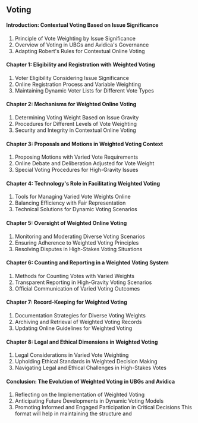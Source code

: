 ## Voting

#### Introduction: Contextual Voting Based on Issue Significance
1. Principle of Vote Weighting by Issue Significance
2. Overview of Voting in UBGs and Avidica's Governance
3. Adapting Robert's Rules for Contextual Online Voting

#### Chapter 1: Eligibility and Registration with Weighted Voting
1. Voter Eligibility Considering Issue Significance
2. Online Registration Process and Variable Weighting
3. Maintaining Dynamic Voter Lists for Different Vote Types

#### Chapter 2: Mechanisms for Weighted Online Voting
1. Determining Voting Weight Based on Issue Gravity
2. Procedures for Different Levels of Vote Weighting
3. Security and Integrity in Contextual Online Voting

#### Chapter 3: Proposals and Motions in Weighted Voting Context
1. Proposing Motions with Varied Vote Requirements
2. Online Debate and Deliberation Adjusted for Vote Weight
3. Special Voting Procedures for High-Gravity Issues

#### Chapter 4: Technology's Role in Facilitating Weighted Voting
1. Tools for Managing Varied Vote Weights Online
2. Balancing Efficiency with Fair Representation
3. Technical Solutions for Dynamic Voting Scenarios

#### Chapter 5: Oversight of Weighted Online Voting
1. Monitoring and Moderating Diverse Voting Scenarios
2. Ensuring Adherence to Weighted Voting Principles
3. Resolving Disputes in High-Stakes Voting Situations

#### Chapter 6: Counting and Reporting in a Weighted Voting System
1. Methods for Counting Votes with Varied Weights
2. Transparent Reporting in High-Gravity Voting Scenarios
3. Official Communication of Varied Voting Outcomes

#### Chapter 7: Record-Keeping for Weighted Voting
1. Documentation Strategies for Diverse Voting Weights
2. Archiving and Retrieval of Weighted Voting Records
3. Updating Online Guidelines for Weighted Voting

#### Chapter 8: Legal and Ethical Dimensions in Weighted Voting
1. Legal Considerations in Varied Vote Weighting
2. Upholding Ethical Standards in Weighted Decision Making
3. Navigating Legal and Ethical Challenges in High-Stakes Votes

#### Conclusion: The Evolution of Weighted Voting in UBGs and Avidica
1. Reflecting on the Implementation of Weighted Voting
2. Anticipating Future Developments in Dynamic Voting Models
3. Promoting Informed and Engaged Participation in Critical Decisions
This format will help in maintaining the structure and
